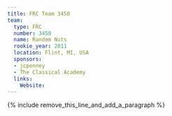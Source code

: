 ```yaml
---
title: FRC Team 3450
team:
  type: FRC
  number: 3450
  name: Random Nuts
  rookie_year: 2011
  location: Flint, MI, USA
  sponsors:
  - jcpenney
  - The Classical Academy
  links:
    Website:
---
```


{% include remove_this_line_and_add_a_paragraph %}